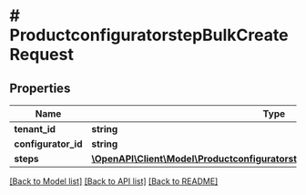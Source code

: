 # # ProductconfiguratorstepBulkCreateRequest

## Properties

Name | Type | Description | Notes
------------ | ------------- | ------------- | -------------
**tenant_id** | **string** |  | [optional]
**configurator_id** | **string** |  | [optional]
**steps** | [**\OpenAPI\Client\Model\ProductconfiguratorstepBulkCreateRequestCreateEntity[]**](ProductconfiguratorstepBulkCreateRequestCreateEntity.md) |  | [optional]

[[Back to Model list]](../../README.md#models) [[Back to API list]](../../README.md#endpoints) [[Back to README]](../../README.md)
